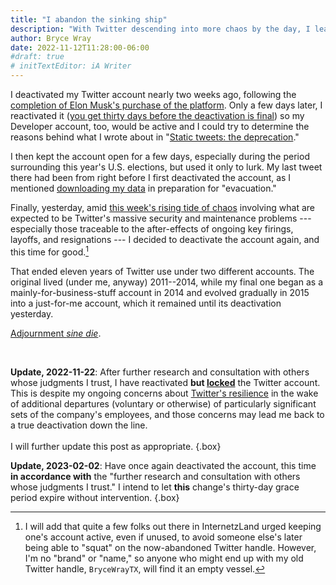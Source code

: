 ```yaml
---
title: "I abandon the sinking ship"
description: "With Twitter descending into more chaos by the day, I leave the platform after eleven years."
author: Bryce Wray
date: 2022-11-12T11:28:00-06:00
#draft: true
# initTextEditor: iA Writer
---
```


I deactivated my Twitter account nearly two weeks ago, following the [completion of Elon Musk's purchase of the platform](https://techcrunch.com/2022/10/27/elon-musk-bought-twitter/). Only a few days later, I reactivated it ([you get thirty days before the deactivation is final](https://help.twitter.com/en/managing-your-account/how-to-deactivate-twitter-account)) so my Developer account, too, would be active and I could try to determine the reasons behind what I wrote about in "[Static tweets: the deprecation](/posts/2022/11/static-tweets-deprecation/)."

<!--more-->

I then kept the account open for a few days, especially during the period surrounding this year's U.S. elections, but used it only to lurk. My last tweet there had been from right before I first deactivated the account, as I mentioned [downloading my data](https://help.twitter.com/en/managing-your-account/how-to-download-your-twitter-archive) in preparation for "evacuation."

Finally, yesterday, amid [this week's rising tide of chaos](https://www.cnn.com/2022/11/11/tech/twitter-chaos-musk) involving what are expected to be Twitter's massive security and maintenance problems --- especially those traceable to the after-effects of ongoing key firings, layoffs, and resignations --- I decided to deactivate the account again, and this time for good.[^brand]

[^brand]:  I will add that quite a few folks out there in InternetzLand urged keeping one's account active, even if unused, to avoid someone else's later being able to "squat" on the now-abandoned Twitter handle. However, I'm no "brand" or "name," so anyone who might end up with my old Twitter handle, `BryceWrayTX`, will find it an empty vessel.

That ended eleven years of Twitter use under two different accounts. The original lived (under me, anyway) 2011--2014, while my final one began as a mainly-for-business-stuff account in 2014 and evolved gradually in 2015 into a just-for-me account, which it remained until its deactivation yesterday.

[Adjournment *sine die*](https://en.wikipedia.org/wiki/Adjournment_sine_die).

<!-- **Note**: The original version of this post was based on something I posted on Mastodon(https://fosstodon.org/@BryceWrayTX/109326570119949421).
{.box} -->

<br />

<strong class="red">Update, 2022-11-22</strong>: After further research and consultation with others whose judgments I trust, I have reactivated **but [locked](https://www.businessinsider.com/guides/tech/how-to-make-twitter-private)** the Twitter account. This is despite my ongoing concerns about [Twitter's resilience](https://twitterisgoinggreat.com/) in the wake of additional departures (voluntary or otherwise) of particularly significant sets of the company's employees, and those concerns may lead me back to a true deactivation down the line.\
\
I will further update this post as appropriate.
{.box}

<strong class="red">Update, 2023-02-02</strong>: Have once again deactivated the account, this time **in accordance with** the "further research and consultation with others whose judgments I trust." I intend to let **this** change's thirty-day grace period expire without intervention.
{.box}

